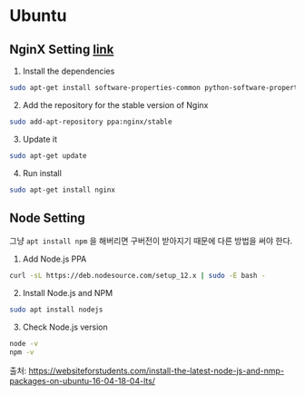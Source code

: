 # Ubuntu

## NginX Setting [link](https://medium.com/@soban1193/upgrading-nginx-to-the-latest-version-on-ubuntu-c0ad9116cf87)

1.  Install the dependencies 

```bash
sudo apt-get install software-properties-common python-software-properties
```

2.  Add the repository for the stable version of Nginx 

```bash
sudo add-apt-repository ppa:nginx/stable
```

3.  Update it 

```bash
sudo apt-get update
```

4. Run install

```bash
sudo apt-get install nginx
```



## Node Setting

그냥 `apt install npm` 을 해버리면 구버전이 받아지기 때문에 다른 방법을 써야 한다.

1. Add Node.js PPA

```bash
curl -sL https://deb.nodesource.com/setup_12.x | sudo -E bash -
```

2. Install Node.js and NPM

```bash
sudo apt install nodejs
```

3. Check Node.js version

```bash
node -v
npm -v
```

출처: https://websiteforstudents.com/install-the-latest-node-js-and-nmp-packages-on-ubuntu-16-04-18-04-lts/

